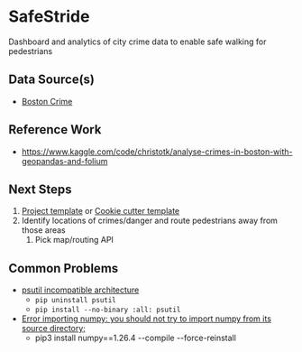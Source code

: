 # SafeStride
Dashboard and analytics of city crime data to enable safe walking for pedestrians

## Data Source(s)
* [Boston Crime](https://data.boston.gov/dataset/crime-incident-reports-august-2015-to-date-source-new-system)

## Reference Work
* https://www.kaggle.com/code/christotk/analyse-crimes-in-boston-with-geopandas-and-folium

## Next Steps
1. [Project template](https://gist.github.com/ericmjl/27e50331f24db3e8f957d1fe7bbbe510) or [Cookie cutter template](https://cookiecutter-data-science.drivendata.org)
2. Identify locations of crimes/danger and route pedestrians away from those areas
   1. Pick map/routing API

## Common Problems
* [psutil incompatible architecture](https://stackoverflow.com/questions/72619143/unable-to-import-psutil-on-m1-mac-with-miniforge-mach-o-file-but-is-an-incomp)
  * ```pip uninstall psutil```
  * ```pip install --no-binary :all: psutil```
* [Error importing numpy: you should not try to import numpy from its source directory;](https://stackoverflow.com/questions/72920577/mach-o-file-but-is-an-incompatible-architecture-have-arm64-need-x86-64)
  * pip3 install numpy==1.26.4  --compile --force-reinstall